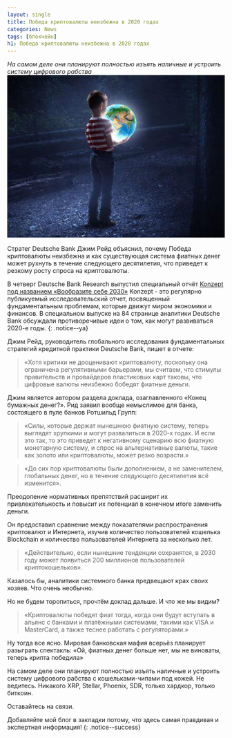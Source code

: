 ```yaml
---
layout: single
title: Победа криптовалюты неизбежна в 2020 годах
categories: News
tags: [блокчейн]
h1: Победа криптовалюты неизбежна в 2020 годах
---
```

*На самом деле они планируют полностью изъять наличные и устроить систему цифрового рабства*
![child](/assets/images/news/child.jpg)


Стратег Deutsche Bank Джим Рейд объяснил, почему Победа криптовалюты неизбежна и как существующая система фиатных денег может рухнуть в течение следующего десятилетия, что приведет к резкому росту спроса на криптовалюты.

В четверг Deutsche Bank Research выпустил специальный  отчёт  [Konzept под названием «Вообразите себе  2030»](https://www.dbresearch.com/servlet/reweb2.ReWEB?ColumnView=0&ColumnViewRwd=0&ColumnViewRwdFree=AT%2CDU2%2CTI%2CDA%2CT3%2CT1%2CT2%2CPE%2CNR%2CTE%2CDU1&ColumnViewRwdStyle=gmlist4&DocumentLanguage=EN&DocumentLayout=%24%2BSTFI%2C-SHEO%2CMEKL%2CMPEK&ElementCount=17&ElementKey=PROD0000000000503196&ExcludeIssue=PROD0000000000503196&Hits=12&LayoutTypeResult=rpsResultPage&LayoutTypeResult2=rpsResultAndFilter&NoStandardPage=OFF&OrderDirection=Desc&OrderTerm=Date&PageTitle=rXBD9%2BN4A4ntQLKUMwuxdPrWnwSWIucK&Periodical=PROD0000000000435639&ProdCollection=+&Property=7&ResultType=SearchNextPage&dateColumnFormat=7&rfAjaxResult=false&rfAjaxUserFiltersView=TI%2CT3%2CT1%2CT2%2CPE&rfDisciplineSnippetItems=T3%2CT1%2CT2%2CPE&rfDocumentType=DOCU&rfTitleIndexName=PROD0000000000435639%5C_EN&rwdspl=0&rwnode=RPS%5C_EN-PROD$PROD0000000000435639&rwobj=ReFIND.ReFindSearch.class&rwsite=RPS%5C_EN-PROD)
Konzept - это регулярно публикуемый исследовательский отчет, посвященный фундаментальным проблемам, которые движут миром экономики и финансов.  В специальном выпуске на 84 странице аналитики Deutsche Bank обсуждали противоречивые идеи о том, как могут развиваться 2020-е годы.
{: .notice--ya}

 Джим Рейд, руководитель глобального исследования фундаментальных стратегий кредитной практики Deutsche Bank, пишет в отчете: 
 
 > «Хотя критики не дооценивают  криптовалюту, поскольку она ограничена регулятивными барьерами, мы считаем, что стимулы правительств и провайдеров пластиковых карт таковы, что цифровые валюты неизбежно бобедят фиатные деньги.  

Джим является автором раздела доклада, озаглавленного «Конец бумажных денег?». Рид заявил вообще немыслимое для банка, состоящего в пуле банков Ротшильд Групп:

> «Силы, которые держат нынешнюю фиатную систему, теперь выглядят хрупкими и могут развалиться  в 2020-х годах.  И если это так, то это приведет к негативному сценарию всю фиатную монетарную систему, и спрос на альтернативные валюты, такие как золото или криптовалюты, может резко возрасти.»

> «До сих пор криптовалюты были дополнением, а не заменителем, глобальных денег, но в течение следующего десятилетия всё изменится».

 Преодоление нормативных препятствий расширит их привлекательность и повысит их потенциал в конечном итоге заменить деньги.

 Он предоставил сравнение между показателями распространения криптовалют и Интернета, изучив количество пользователей кошелька Blockchain и количество пользователей Интернета за несколько лет.  
 
 > «Действительно, если нынешние тенденции сохранятся, в 2030 году может появиться 200 миллионов пользователей криптокошельков».

Казалось бы, аналитики системного банка предвещают крах своих хозяев. Что очень необычно. 

Но не будем торопиться, прочтём доклад дальше.
И что же мы видим? 

> «Криптовалюты победят фиат тогда, когда они будут вступать в альянс с банками и платёжными системами, такими как VISA и MasterCard, а также теснее работать с регуляторами.»

Ну тогда все ясно. Мировая банковская мафия всерьёз планирует разыграть  спектакль: «Ой, фиатных денег больше нет, мы не виноваты, теперь крипта победила»

На самом деле они планируют полностью изъять наличные и устроить систему цифрового рабства с кошельками-чипами под кожей. Не ведитесь. Никакого XRP, Stellar, Phoenix, SDR, только хардкор, только биткоин.

Оставайтесь на связи.


Добавляйте мой блог в закладки потому, что здесь самая правдивая и экспертная информация!
{: .notice--success}